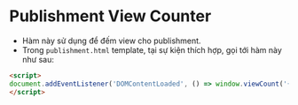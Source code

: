 # Publishment View Counter

- Hàm này sử dụng để đếm view cho publishment.
- Trong `publishment.html` template, tại sự kiện thích hợp, gọi tới hàm này như sau:

```html
<script>
document.addEventListener('DOMContentLoaded', () => window.viewCount('{{ publishment.slug }}'))
</script>
```
